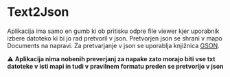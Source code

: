 # Text2Json

Aplikacija ima samo en gumb ki ob pritisku odpre file viewer kjer uporabnik izbere datoteko ki bi jo rad pretvoril v json. 
Pretvorjen json se shrani v mapo Documents na napravi. Za pretvarjanje v json se uporablja knjižnica [GSON](https://github.com/google/gson).

:warning: **Aplikacija nima nobenih preverjanj za napake zato morajo biti vse txt datoteke v isti mapi in tudi v pravilnem formatu preden se pretvorijo v json**
